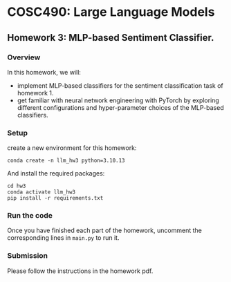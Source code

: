 # COSC490: Large Language Models
## Homework 3: MLP-based Sentiment Classifier.

### Overview
In this homework, we will:
- implement MLP-based classifiers for the sentiment classification task of homework 1.
- get familiar with neural network engineering with PyTorch by exploring different configurations and hyper-parameter choices of the MLP-based classifiers.

### Setup
create a new environment for this homework:
```
conda create -n llm_hw3 python=3.10.13
```

And install the required packages:
```
cd hw3
conda activate llm_hw3
pip install -r requirements.txt
```

### Run the code
Once you have finished each part of the homework, uncomment the corresponding lines in `main.py` to run it.

### Submission
Please follow the instructions in the homework pdf.
